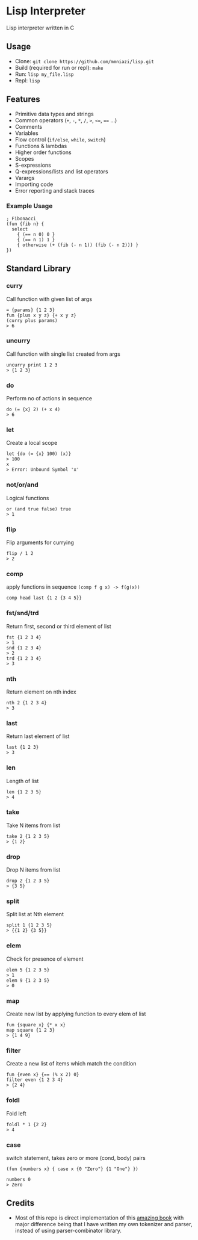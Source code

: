 # Lisp Interpreter
Lisp interpreter written in C

## Usage
- Clone: `git clone https://github.com/mmniazi/lisp.git`
- Build (required for run or repl): `make`
- Run: `lisp my_file.lisp`
- Repl: `lisp`

## Features
- Primitive data types and strings
- Common operators (`+`, `-`, `*`, `/`, `>`, `<=`, `==` ...)
- Comments
- Variables
- Flow control (`if/else`, `while`, `switch`)
- Functions & lambdas 
- Higher order functions
- Scopes
- S-expressions
- Q-expressions/lists and list operators
- Varargs
- Importing code
- Error reporting and stack traces

### Example Usage
```
; Fibonacci
(fun {fib n} {
  select
    { (== n 0) 0 }
    { (== n 1) 1 }
    { otherwise (+ (fib (- n 1)) (fib (- n 2))) }
})
```

## Standard Library
### curry
Call function with given list of args
```
= {params} {1 2 3}
fun {plus x y z} {+ x y z}
(curry plus params)
> 6
```
### uncurry
Call function with single list created from args
```
uncurry print 1 2 3
> {1 2 3}
```
### do
Perform no of actions in sequence
```
do (= {x} 2) (+ x 4)
> 6
```
### let
Create a local scope
```
let {do (= {x} 100) (x)}
> 100
x
> Error: Unbound Symbol 'x'
```
### not/or/and
Logical functions
```
or (and true false) true
> 1
```
### flip
Flip arguments for currying
```
flip / 1 2
> 2
```
### comp
apply functions in sequence `(comp f g x) -> f(g(x))`
```
comp head last {1 2 {3 4 5}} 
```
### fst/snd/trd
Return first, second or third element of list
```
fst {1 2 3 4}
> 1
snd {1 2 3 4}
> 2
trd {1 2 3 4}
> 3
```
### nth
Return element on nth index
```
nth 2 {1 2 3 4}
> 3
```
### last
Return last element of list
```
last {1 2 3}
> 3
```
### len
Length of list
```
len {1 2 3 5}
> 4
```
### take
Take N items from list
```
take 2 {1 2 3 5}
> {1 2}
```
### drop
Drop N items from list
```
drop 2 {1 2 3 5}
> {3 5}
```
### split
Split list at Nth element
```
split 1 {1 2 3 5}
> {{1 2} {3 5}}
```
### elem
Check for presence of element
```
elem 5 {1 2 3 5}
> 1
elem 9 {1 2 3 5}
> 0
```
### map
Create new list by applying function to every elem of list
```
fun {square x} {* x x}
map square {1 2 3}
> {1 4 9}
```
### filter
Create a new list of items which match the condition
```
fun {even x} {== (% x 2) 0}
filter even {1 2 3 4}
> {2 4}
```
### foldl
Fold left
```
foldl * 1 {2 2}
> 4
```
### case
switch statement, takes zero or more (cond, body) pairs
```
(fun {numbers x} { case x {0 "Zero"} {1 "One"} })

numbers 0
> Zero
```

## Credits
- Most of this repo is direct implementation of this 
[amazing book](http://www.buildyourownlisp.com/) with
major difference being that I have written my own tokenizer and parser, 
instead of using parser-combinator library.
